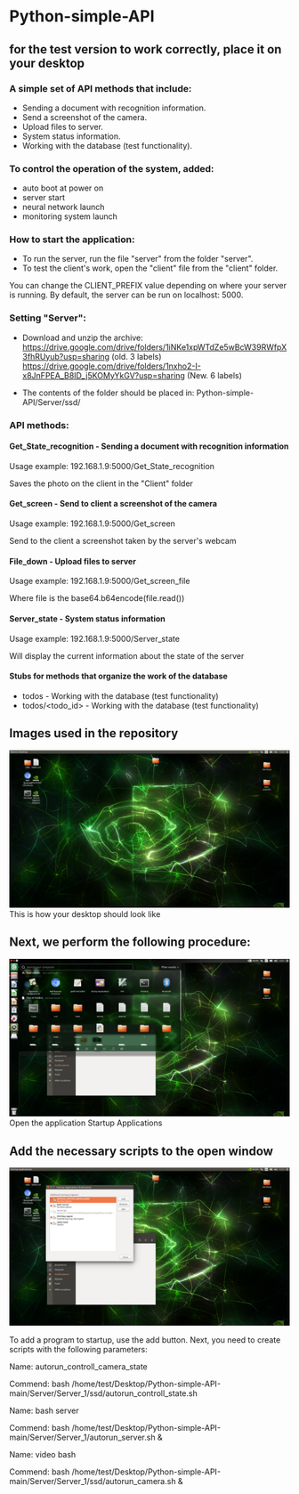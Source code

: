 # Python-simple-API
## for the test version to work correctly, place it on your desktop
### A simple set of API methods that include:

+ Sending a document with recognition information.
+ Send a screenshot of the camera.
+ Upload files to server.
+ System status information.
+ Working with the database (test functionality).

### To control the operation of the system, added:
+ auto boot at power on
+ server start
+ neural network launch
+ monitoring system launch

### How to start the application:
+ To run the server, run the file "server" from the folder "server".
+ To test the client's work, open the "client" file from the "client" folder.

You can change the CLIENT_PREFIX value depending on where your server is running. By default, the server can be run on localhost: 5000.

### Setting "Server":
+ Download and unzip the archive:
https://drive.google.com/drive/folders/1iNKe1xpWTdZe5wBcW39RWfpX3fhRUyub?usp=sharing (old. 3 labels)
https://drive.google.com/drive/folders/1nxho2-I-x8JnFPEA_B8ID_j5KOMyYkGV?usp=sharing (New. 6 labels)

+ The contents of the folder should be placed in: Python-simple-API/Server/ssd/

### API methods:
#### Get_State_recognition -  Sending a document with recognition information

Usage example: 
192.168.1.9:5000/Get_State_recognition

Saves the photo on the client in the "Client" folder

#### Get_screen - Send to client a screenshot of the camera

Usage example: 
192.168.1.9:5000/Get_screen

Send to the client a screenshot taken by the server's webcam

#### File_down - Upload files to server

Usage example: 
192.168.1.9:5000/Get_screen_file

Where file is the base64.b64encode(file.read())
 
#### Server_state - System status information

Usage example: 
192.168.1.9:5000/Server_state

Will display the current information about the state of the server

#### Stubs for methods that organize the work of the database
+ todos - Working with the database (test functionality)
+ todos/<todo_id> - Working with the database (test functionality)

## Images used in the repository
![Иллюстрация к проекту](https://github.com/ALCHEMIST404/Python-simple-API/blob/main/img/1.png)
This is how your desktop should look like
## Next, we perform the following procedure:
![Иллюстрация к проекту](https://github.com/ALCHEMIST404/Python-simple-API/blob/main/img/2.png)
Open the application Startup Applications
## Add the necessary scripts to the open window
![Иллюстрация к проекту](https://github.com/ALCHEMIST404/Python-simple-API/blob/main/img/3.png)

To add a program to startup, use the add button.
Next, you need to create scripts with the following parameters:

Name: autorun_controll_camera_state

Commend: bash /home/test/Desktop/Python-simple-API-main/Server/Server_1/ssd/autorun_controll_state.sh



Name: bash server

Commend: bash /home/test/Desktop/Python-simple-API-main/Server/Server_1/autorun_server.sh &



Name: video bash

Commend: bash /home/test/Desktop/Python-simple-API-main/Server/Server_1/ssd/autorun_camera.sh &

